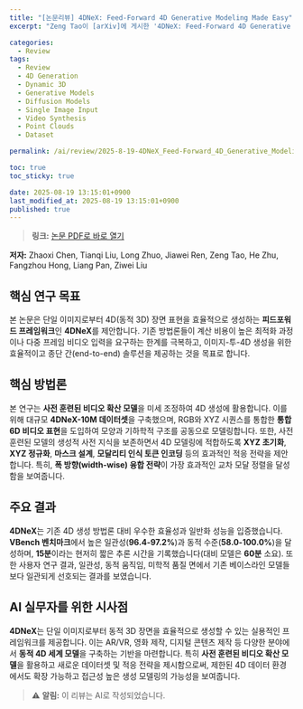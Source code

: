 ```yaml
---
title: "[논문리뷰] 4DNeX: Feed-Forward 4D Generative Modeling Made Easy"
excerpt: "Zeng Tao이 [arXiv]에 게시한 '4DNeX: Feed-Forward 4D Generative Modeling Made Easy' 논문에 대한 자세한 리뷰입니다."

categories:
  - Review
tags:
  - Review
  - 4D Generation
  - Dynamic 3D
  - Generative Models
  - Diffusion Models
  - Single Image Input
  - Video Synthesis
  - Point Clouds
  - Dataset

permalink: /ai/review/2025-8-19-4DNeX_Feed-Forward_4D_Generative_Modeling_Made_Easy/

toc: true
toc_sticky: true

date: 2025-08-19 13:15:01+0900
last_modified_at: 2025-08-19 13:15:01+0900
published: true
---
```

> **링크:** [논문 PDF로 바로 열기](https://arxiv.org/abs/2508.13154)

**저자:** Zhaoxi Chen, Tianqi Liu, Long Zhuo, Jiawei Ren, Zeng Tao, He Zhu, Fangzhou Hong, Liang Pan, Ziwei Liu



## 핵심 연구 목표
본 논문은 단일 이미지로부터 4D(동적 3D) 장면 표현을 효율적으로 생성하는 **피드포워드 프레임워크**인 **4DNeX**를 제안합니다. 기존 방법론들이 계산 비용이 높은 최적화 과정이나 다중 프레임 비디오 입력을 요구하는 한계를 극복하고, 이미지-투-4D 생성을 위한 효율적이고 종단 간(end-to-end) 솔루션을 제공하는 것을 목표로 합니다.

## 핵심 방법론
본 연구는 **사전 훈련된 비디오 확산 모델**을 미세 조정하여 4D 생성에 활용합니다. 이를 위해 대규모 **4DNeX-10M 데이터셋**을 구축했으며, RGB와 XYZ 시퀀스를 통합한 **통합 6D 비디오 표현**을 도입하여 모양과 기하학적 구조를 공동으로 모델링합니다. 또한, 사전 훈련된 모델의 생성적 사전 지식을 보존하면서 4D 모델링에 적합하도록 **XYZ 초기화**, **XYZ 정규화**, **마스크 설계**, **모달리티 인식 토큰 인코딩** 등의 효과적인 적응 전략을 제안합니다. 특히, **폭 방향(width-wise) 융합 전략**이 가장 효과적인 교차 모달 정렬을 달성함을 보여줍니다.

## 주요 결과
**4DNeX**는 기존 4D 생성 방법론 대비 우수한 효율성과 일반화 성능을 입증했습니다. **VBench 벤치마크**에서 높은 일관성(**96.4-97.2%**)과 동적 수준(**58.0-100.0%**)을 달성하며, **15분**이라는 현저히 짧은 추론 시간을 기록했습니다(대비 모델은 **60분** 소요). 또한 사용자 연구 결과, 일관성, 동적 움직임, 미학적 품질 면에서 기존 베이스라인 모델들보다 일관되게 선호되는 결과를 보였습니다.

## AI 실무자를 위한 시사점
**4DNeX**는 단일 이미지로부터 동적 3D 장면을 효율적으로 생성할 수 있는 실용적인 프레임워크를 제공합니다. 이는 AR/VR, 영화 제작, 디지털 콘텐츠 제작 등 다양한 분야에서 **동적 4D 세계 모델**을 구축하는 기반을 마련합니다. 특히 **사전 훈련된 비디오 확산 모델**을 활용하고 새로운 데이터셋 및 적응 전략을 제시함으로써, 제한된 4D 데이터 환경에서도 확장 가능하고 접근성 높은 생성 모델링의 가능성을 보여줍니다.

> ⚠️ **알림:** 이 리뷰는 AI로 작성되었습니다.
